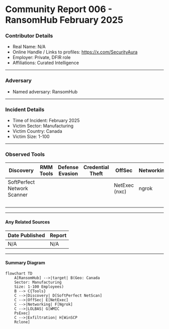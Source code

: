 # Community Report 006 - RansomHub February 2025

### Contributor Details

- Real Name: N/A
- Online Handle / Links to profiles: https://x.com/SecurityAura
- Employer: Private, DFIR role
- Affiliations: Curated Intelligence

---
### Adversary

- Named adversary: RansomHub

---
### Incident Details

- Time of Incident: February 2025
- Victim Sector: Manufacturing
- Victim Country: Canada
- Victim Size: 1-100

---
### Observed Tools
 
| Discovery | RMM Tools | Defense Evasion | Credential Theft | OffSec | Networking | LOLBAS | Exfiltration |
|---|---|---|---|---|---|---|---|
| SoftPerfect Network Scanner |  |  |  | NetExec (nxc) | ngrok | WMIC | WinSCP |
| |  |  |  |  |  | PsExec | rclone |
---
#### Any Related Sources

| Date Published | Report |
|---|---|
| N/A | N/A |

---
#### Summary Diagram
```mermaid
flowchart TD
    A[RansomHub] -->|target| B(Geo: Canada
    Sector: Manufacturing
    Size: 1-100 Employees)
    B --> C{Tools}
    C -->|Discovery| D[SoftPerfect NetScan]
    C -->|OffSec| E[NetExec]
    C -->|Networking| F[Ngrok]
    C -->|LOLBAS| G[WMIC
    PsExec]
    C -->|Exfiltration| H[WinSCP
    Rclone]
```
